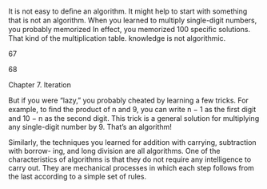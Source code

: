 It is not easy to deﬁne an algorithm. It might help to start with something that is not an algorithm. When you learned to multiply single-digit numbers, you probably memorized In effect, you memorized 100 speciﬁc solutions. That kind of the multiplication table. knowledge is not algorithmic.

67

68

Chapter 7. Iteration

But if you were “lazy,” you probably cheated by learning a few tricks. For example, to ﬁnd the product of n and 9, you can write n − 1 as the ﬁrst digit and 10 − n as the second digit. This trick is a general solution for multiplying any single-digit number by 9. That’s an algorithm!

Similarly, the techniques you learned for addition with carrying, subtraction with borrow- ing, and long division are all algorithms. One of the characteristics of algorithms is that they do not require any intelligence to carry out. They are mechanical processes in which each step follows from the last according to a simple set of rules.